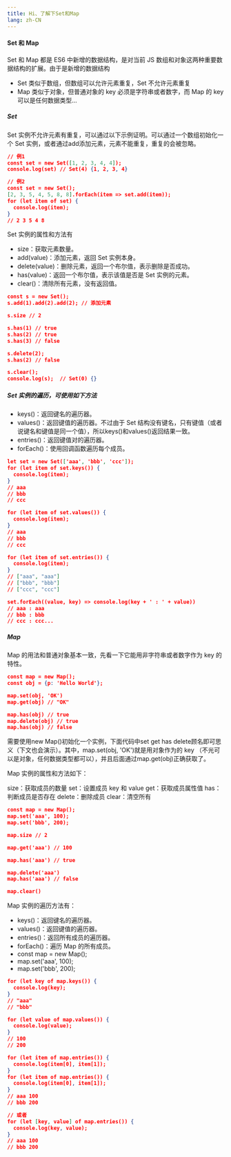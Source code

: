 ```yaml
---
title: Hi、了解下Set和Map
lang: zh-CN
---
```

<!-- more -->

#### Set 和 Map
Set 和 Map 都是 ES6 中新增的数据结构，是对当前 JS 数组和对象这两种重要数据结构的扩展。由于是新增的数据结构

+ Set 类似于数组，但数组可以允许元素重复，Set 不允许元素重复
+ Map 类似于对象，但普通对象的 key 必须是字符串或者数字，而 Map 的 key 可以是任何数据类型...
##### Set
Set 实例不允许元素有重复，可以通过以下示例证明。可以通过一个数组初始化一个 Set 实例，或者通过add添加元素，元素不能重复，重复的会被忽略。

```json
// 例1
const set = new Set([1, 2, 3, 4, 4]);
console.log(set) // Set(4) {1, 2, 3, 4}

// 例2
const set = new Set();
[2, 3, 5, 4, 5, 8, 8].forEach(item => set.add(item));
for (let item of set) {
  console.log(item);
}
// 2 3 5 4 8
```
Set 实例的属性和方法有

- size：获取元素数量。
- add(value)：添加元素，返回 Set 实例本身。
- delete(value)：删除元素，返回一个布尔值，表示删除是否成功。
- has(value)：返回一个布尔值，表示该值是否是 Set 实例的元素。
- clear()：清除所有元素，没有返回值。

```json
const s = new Set();
s.add(1).add(2).add(2); // 添加元素

s.size // 2

s.has(1) // true
s.has(2) // true
s.has(3) // false

s.delete(2);
s.has(2) // false

s.clear();
console.log(s);  // Set(0) {}
```
##### Set 实例的遍历，可使用如下方法
- keys()：返回键名的遍历器。
- values()：返回键值的遍历器。不过由于 Set 结构没有键名，只有键值（或者说键名和键值是同一个值），所以keys()和values()返回结果一致。
- entries()：返回键值对的遍历器。
- forEach()：使用回调函数遍历每个成员。

```json
let set = new Set(['aaa', 'bbb', 'ccc']);
for (let item of set.keys()) {
  console.log(item);
}
// aaa
// bbb
// ccc

for (let item of set.values()) {
  console.log(item);
}
// aaa
// bbb
// ccc

for (let item of set.entries()) {
  console.log(item);
}
// ["aaa", "aaa"]
// ["bbb", "bbb"]
// ["ccc", "ccc"]

set.forEach((value, key) => console.log(key + ' : ' + value))
// aaa : aaa
// bbb : bbb
// ccc : ccc...

```
##### Map

Map 的用法和普通对象基本一致，先看一下它能用非字符串或者数字作为 key 的特性。

```json
const map = new Map();
const obj = {p: 'Hello World'};

map.set(obj, 'OK')
map.get(obj) // "OK"

map.has(obj) // true
map.delete(obj) // true
map.has(obj) // false
```
需要使用new Map()初始化一个实例，下面代码中set get has delete顾名即可思义（下文也会演示）。其中，map.set(obj, 'OK')就是用对象作为的 key （不光可以是对象，任何数据类型都可以），并且后面通过map.get(obj)正确获取了。

Map 实例的属性和方法如下：

size：获取成员的数量
set：设置成员 key 和 value
get：获取成员属性值
has：判断成员是否存在
delete：删除成员
clear：清空所有

```json
const map = new Map();
map.set('aaa', 100);
map.set('bbb', 200);

map.size // 2

map.get('aaa') // 100

map.has('aaa') // true

map.delete('aaa')
map.has('aaa') // false

map.clear()
```
Map 实例的遍历方法有：

- keys()：返回键名的遍历器。
- values()：返回键值的遍历器。
- entries()：返回所有成员的遍历器。
- forEach()：遍历 Map 的所有成员。
- const map = new Map();
- map.set('aaa', 100);
- map.set('bbb', 200);

```json
for (let key of map.keys()) {
  console.log(key);
}
// "aaa"
// "bbb"

for (let value of map.values()) {
  console.log(value);
}
// 100
// 200

for (let item of map.entries()) {
  console.log(item[0], item[1]);
}
for (let item of map.entries()) {
  console.log(item[0], item[1]);
}
// aaa 100
// bbb 200

// 或者
for (let [key, value] of map.entries()) {
  console.log(key, value);
}
// aaa 100
// bbb 200
```